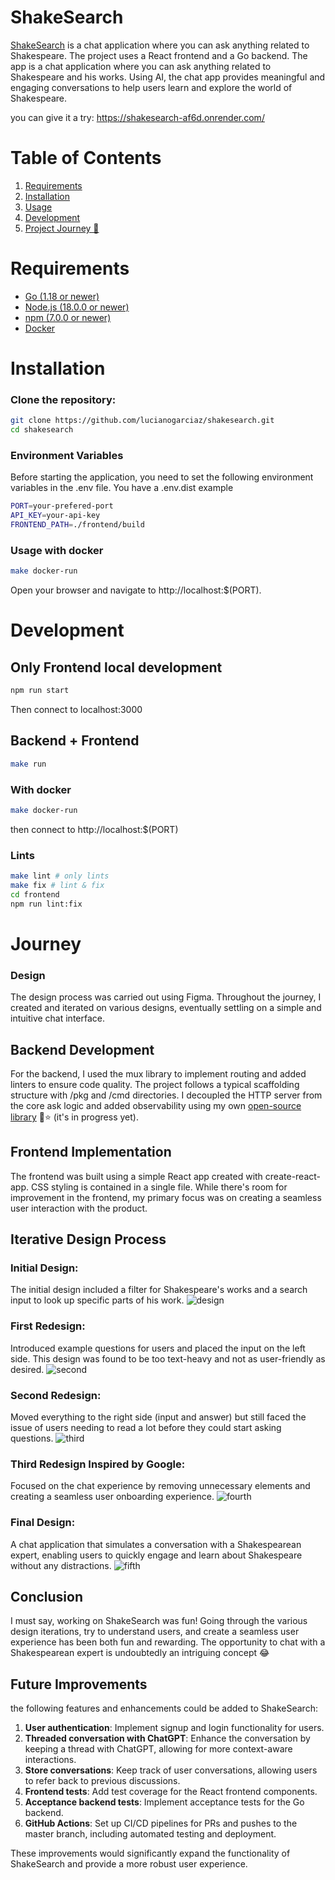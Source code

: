 # ShakeSearch

[ShakeSearch](https://shakesearch-af6d.onrender.com/) is a chat application where you can ask anything related to Shakespeare.
The project uses a React frontend and a Go backend.
The app is a chat application where you can ask anything related to Shakespeare and his works.
Using AI, the chat app provides meaningful and engaging conversations to help users learn and explore the world of Shakespeare.

you can give it a try: https://shakesearch-af6d.onrender.com/

# Table of Contents

1. [Requirements](#Requirements)
2. [Installation](#Installation)
3. [Usage](#Usage)
4. [Development](#Development)
5. [Project Journey 🚀](#Journey)

# Requirements
* [Go (1.18 or newer)](https://go.dev/doc/install)
* [Node.js (18.0.0 or newer)](https://nodejs.org/en/download)
* [npm (7.0.0 or newer)](https://docs.npmjs.com/getting-started)
* [Docker](https://docs.docker.com/get-docker/)


# Installation
### Clone the repository:
```sh
git clone https://github.com/lucianogarciaz/shakesearch.git
cd shakesearch
```
### Environment Variables
Before starting the application, you need to set the following environment variables in the .env file. You have a .env.dist example
```sh
PORT=your-prefered-port
API_KEY=your-api-key
FRONTEND_PATH=./frontend/build
```

### Usage with docker
```sh
make docker-run
```
Open your browser and navigate to http://localhost:$(PORT).


# Development
## Only Frontend local development
```sh
npm run start
```
Then connect to localhost:3000

## Backend + Frontend
```sh
make run
```
### With docker
```sh
make docker-run
```
then connect to http://localhost:$(PORT)
### Lints
```sh
make lint # only lints
make fix # lint & fix
cd frontend
npm run lint:fix
```

# Journey
### Design
The design process was carried out using Figma.
Throughout the journey, I created and iterated on various designs, eventually settling on a simple and intuitive chat interface.

## Backend Development
For the backend, I used the mux library to implement routing and added linters to ensure code quality.
The project follows a typical scaffolding structure with /pkg and /cmd directories.
I decoupled the HTTP server from the core ask logic
and added observability using my own [open-source library](https://github.com/lucianogarciaz/kit) 🙂⭐ (it's in progress yet).

## Frontend Implementation
The frontend was built using a simple React app created with create-react-app.
CSS styling is contained in a single file. While there's room for improvement in the frontend,
my primary focus was on creating a seamless user interaction with the product.

## Iterative Design Process
### Initial Design:
The initial design included a filter for Shakespeare's works and a search input to look up specific parts of his work.
![design](./design/first.png)
### First Redesign:
Introduced example questions for users and placed the input on the left side.
This design was found to be too text-heavy and not as user-friendly as desired.
![second](./design/second.png)

### Second Redesign:
Moved everything to the right side (input and answer) but still faced the issue of users needing to read a lot before they could start asking questions.
![third](./design/third.png)

### Third Redesign Inspired by Google:
Focused on the chat experience by removing unnecessary elements and creating a seamless user onboarding experience.
![fourth](./design/fourth.png)

### Final Design:
A chat application that simulates a conversation with a Shakespearean expert, enabling users to quickly engage and learn about Shakespeare without any distractions.
![fifth](./design/fifth.png)

## Conclusion
I must say, working on ShakeSearch was fun!
Going through the various design iterations, try to understand users, and create a seamless user experience has been both fun and rewarding.
The opportunity to chat with a Shakespearean expert is undoubtedly an intriguing concept 😂

## Future Improvements
the following features and enhancements could be added to ShakeSearch:

1. **User authentication**: Implement signup and login functionality for users.
2. **Threaded conversation with ChatGPT**: Enhance the conversation by keeping a thread with ChatGPT, allowing for more context-aware interactions.
3. **Store conversations**: Keep track of user conversations, allowing users to refer back to previous discussions.
4. **Frontend tests**: Add test coverage for the React frontend components.
6. **Acceptance backend tests**: Implement acceptance tests for the Go backend.
7. **GitHub Actions**: Set up CI/CD pipelines for PRs and pushes to the master branch, including automated testing and deployment.

These improvements would significantly expand the functionality of ShakeSearch and provide a more robust user experience.
